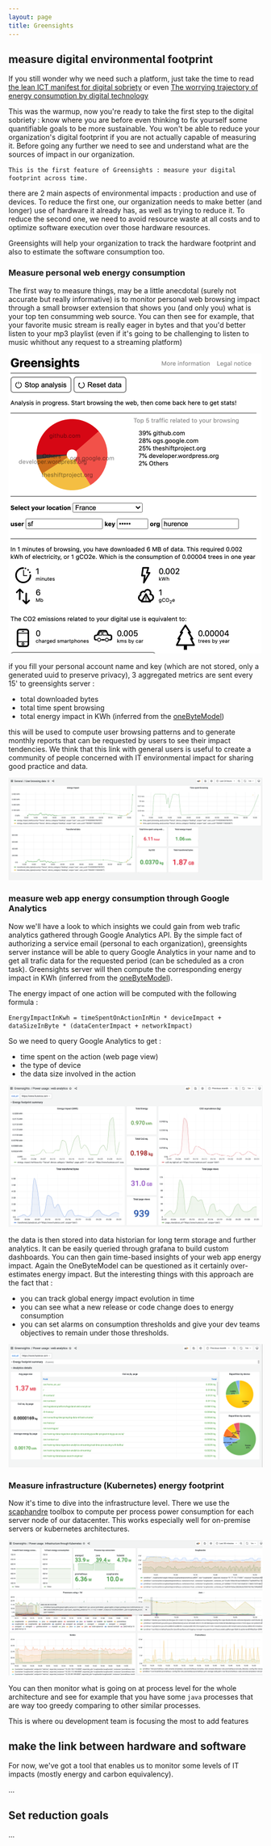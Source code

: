 ```yaml
---
layout: page
title: Greensights
---
```



## measure digital environmental footprint

If you still wonder why we need such a platform, just take the time to read [the lean ICT manifest for digital sobriety](lean-ict) or even [The worrying trajectory of energy consumption by digital technology](https://imtech.wp.imt.fr/en/2020/05/28/the-worrying-trajectory-of-energy-consumption-by-digital-technology/)

This was the warmup, now you're ready to take the first step to the digital sobriety : know where you are before even thinking to fix yourself some quantifiable goals to be more sustainable. You won't be able to reduce your organization's digital footprint if you are not actually capable of measuring it. Before going any further we need to see and understand what are the sources of impact in our organization. 

    This is the first feature of Greensights : measure your digital footprint across time.

there are 2 main aspects of environmental impacts : production and use of devices. To reduce the first one, our organization needs to make better (and longer) use of hardware it already has, as well as trying to reduce it. To reduce the second one, we need to avoid resource waste at all costs and to optimize software execution over those hardware resources.

Greensights will help your organization to track the hardware footprint and also to estimate the software consumption too.

### Measure personal web energy consumption

The first way to measure things, may be a little anecdotal (surely not accurate but really informative) is to monitor personal web browsing impact through a small browser extension that shows you (and only you) what is your top ten consumming web source. You can then see for example, that your favorite music stream is really eager in bytes and that you'd better listen to your mp3 playlist (even if it's going to be challenging to listen to music whithout any request to a streaming platform)

![IT monitoring](../assets/images/web-browsing-personnal.png)

if you fill your personal account name and key (which are not stored, only a generated uuid to preserve privacy), 3 aggregated metrics are sent every 15' to greensights server :

- total downloaded bytes
- total time spent browsing
- total energy impact in KWh (inferred from the [oneByteModel](https://theshiftproject.org/wp-content/uploads/2018/10/Lean-ICT-Materials-1byte-Model-2018.xlsx))

this will be used to compute user browsing patterns and to generate monthly reports that can be requested by users to see their impact tendencies. We think that this link with general users is useful to create a community of people concerned with IT environmental impact for sharing good practice and data.

![IT monitoring](../assets/images/web-browsing.png)

### measure web app energy consumption through Google Analytics

Now we'll have a look to which insights we could gain from web trafic analytics gathered through Google Analytics API. By the simple fact of authorizing a service email (personal to each organization), greensights server instance will be able to query Google Analytics in your name and to get all trafic data for the requested period (can be scheduled as a cron task). Greensights server will then compute the corresponding energy impact in KWh (inferred from the [oneByteModel](https://theshiftproject.org/wp-content/uploads/2018/10/Lean-ICT-Materials-1byte-Model-2018.xlsx)).

The energy impact of one action will be computed with the following formula :

    EnergyImpactInKwh = timeSpentOnActionInMin * deviceImpact + dataSizeInByte * (dataCenterImpact + networkImpact)

So we need to query Google Analytics to get :

- time spent on the action (web page view)
- the type of device
- the data size involved in the action

![IT monitoring](../assets/images/web-analytics.png)


the data is then stored into data historian for long term storage and further analytics. It can be easily queried through grafana to build custom dashboards. You can then gain time-based insights of your web app energy impact. Again the OneByteModel can be questioned as it certainly over-estimates energy impact. But the interesting things with this approach are the fact that :

- you can track global energy impact evolution in time
- you can see what a new release or code change does to energy consumption
- you can set alarms on consumption thresholds and give your dev teams objectives to remain under those thresholds.

![IT monitoring](../assets/images/web-analytics2.png)

### Measure infrastructure (Kubernetes) energy footprint 

Now it's time to dive into the infrastructure level. There we use the [scaphandre](https://hubblo-org.github.io/scaphandre-documentation/explanations/how-scaph-computes-per-process-power-consumption.html) toolbox to compute per process power consumption for each server node of our datacenter. This works especially well for on-premise servers or kubernetes architectures.

![IT monitoring](../assets/images/scaphandre.png)

You can then monitor what is going on at process level for the whole architecture and see for example that you have some `java` processes that are way too greedy comparing to other similar processes. 

This is where ou development team is focusing the most to add features

## make the link between hardware and software

For now, we've got a tool that enables us to monitor some levels of IT impacts (mostly energy and carbon equivalency).

...

## Set reduction goals

...